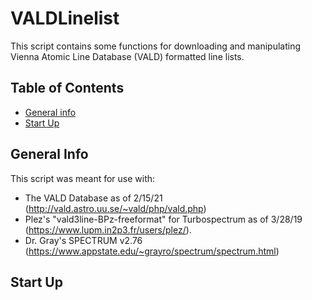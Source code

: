 # VALDLinelist
This script contains some functions for downloading and manipulating Vienna Atomic Line Database (VALD) formatted line lists.

## Table of Contents
* [General info](#general-info)
* [Start Up](#start-up)

## General Info
This script was meant for use with:
* The VALD Database as of 2/15/21 (http://vald.astro.uu.se/~vald/php/vald.php)
* Plez's "vald3line-BPz-freeformat" for Turbospectrum as of 3/28/19 (https://www.lupm.in2p3.fr/users/plez/).
* Dr. Gray's SPECTRUM v2.76 (https://www.appstate.edu/~grayro/spectrum/spectrum.html)

## Start Up

